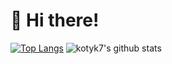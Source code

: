 # 🎉 Hi there!

[![Top Langs](https://github-readme-stats.vercel.app/api/top-langs/?username=anuraghazra&langs_count=8)](https://github.com/anuraghazra/github-readme-stats)
![kotyk7's github stats](https://github-readme-stats.vercel.app/api?username=kotyk7&show_icons=true&theme=merko)
